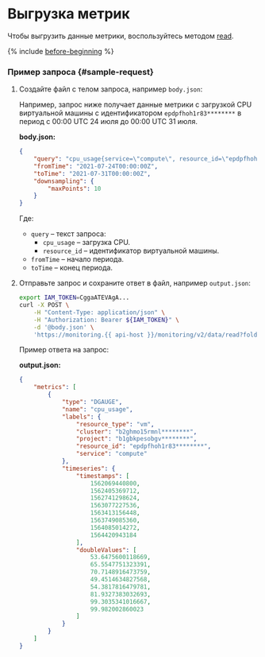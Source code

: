 # Выгрузка метрик

Чтобы выгрузить данные метрики, воспользуйтесь методом [read](../../api-ref/MetricsData/read.md).

{% include [before-beginning](../../../_includes/monitoring/before-beginning.md) %}

### Пример запроса {#sample-request}

1. Создайте файл с телом запроса, например `body.json`:
    
    Например, запрос ниже получает данные метрики с загрузкой CPU виртуальной машины с идентификатором `epdpfhoh1r83********` в период с 00:00 UTC 24 июля до 00:00 UTC 31 июля.

    **body.json:**
    ```json
    {
        "query": "cpu_usage{service=\"compute\", resource_id=\"epdpfhoh1r83********\"}",
        "fromTime": "2021-07-24T00:00:00Z",
        "toTime": "2021-07-31T00:00:00Z",
        "downsampling": {
            "maxPoints": 10
        }
    }
    ```

    Где:

    * `query` – текст запроса:
      * `cpu_usage` – загрузка CPU.
      * `resource_id` – идентификатор виртуальной машины.
    * `fromTime` – начало периода.
    * `toTime` – конец периода.


1. Отправьте запрос и сохраните ответ в файл, например `output.json`:

    ```bash
    export IAM_TOKEN=CggaATEVAgA...
    curl -X POST \
        -H "Content-Type: application/json" \
        -H "Authorization: Bearer ${IAM_TOKEN}" \
        -d '@body.json' \
        'https://monitoring.{{ api-host }}/monitoring/v2/data/read?folderId=b2ghmo15rmnl********' > output.json
    ```

    Пример ответа на запрос:

    **output.json:**
    ```json
    {
        "metrics": [
            {
                "type": "DGAUGE",
                "name": "cpu_usage",
                "labels": {
                    "resource_type": "vm",
                    "cluster": "b2ghmo15rmnl********",
                    "project": "b1gbkpesobgv********",
                    "resource_id": "epdpfhoh1r83********",
                    "service": "compute"
                },
                "timeseries": {
                    "timestamps": [
                        1562069440800,
                        1562405369712,
                        1562741298624,
                        1563077227536,
                        1563413156448,
                        1563749085360,
                        1564085014272,
                        1564420943184
                    ],
                    "doubleValues": [
                        53.6475600118669,
                        65.5547751323391,
                        70.7148916473759,
                        49.4514634827568,
                        54.3817816479781,
                        81.9327383032693,
                        99.3035341016667,
                        99.982002860023
                    ]
                }
            }
        ]
    }
    ```
